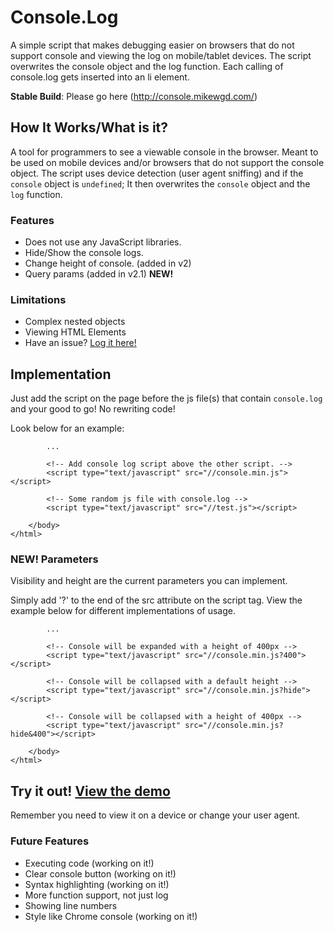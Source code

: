 Console.Log
==========

A simple script that makes debugging easier on browsers that do not support console and viewing the log on mobile/tablet devices. The script overwrites the console object and the log function. Each calling of console.log gets inserted into an li element.

**Stable Build**: Please go here (http://console.mikewgd.com/)

## How It Works/What is it?

A tool for programmers to see a viewable console in the browser. Meant to be used on mobile devices and/or browsers that do not support the console object. The script uses device detection (user agent sniffing) and if the `console` object is `undefined`; It then overwrites the `console` object and the `log` function.

### Features

*   Does not use any JavaScript libraries.
*   Hide/Show the console logs.
*   Change height of console. (added in v2)
*   Query params (added in v2.1) **NEW!**

### Limitations
*   Complex nested objects
*   Viewing HTML Elements
*   Have an issue? [Log it here!](https://github.com/mikewgd/console-log/issues)

## Implementation

Just add the script on the page before the js file(s) that contain `console.log` and your good to go! No rewriting code!

Look below for an example:

            ...
            
            <!-- Add console log script above the other script. -->
            <script type="text/javascript" src="//console.min.js"></script>

            <!-- Some random js file with console.log -->
            <script type="text/javascript" src="//test.js"></script>

        </body>
    </html>

### **NEW!** Parameters
Visibility and height are the current parameters you can implement.

Simply add '?' to the end of the src attribute on the script tag. View the example below for different implementations of usage.
            
            ...
            
            <!-- Console will be expanded with a height of 400px -->
            <script type="text/javascript" src="//console.min.js?400"></script>
    
            <!-- Console will be collapsed with a default height -->
            <script type="text/javascript" src="//console.min.js?hide"></script>
    
            <!-- Console will be collapsed with a height of 400px -->
            <script type="text/javascript" src="//console.min.js?hide&400"></script>
            
        </body>
    </html>

## Try it out! [View the demo](http://console.mikewgd.com/demo)

Remember you need to view it on a device or change your user agent.

### Future Features

*   Executing code (working on it!)
*   Clear console button (working on it!)
*   Syntax highlighting (working on it!)
*   More function support, not just log
*   Showing line numbers
*   Style like Chrome console (working on it!)
